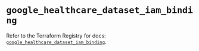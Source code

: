 # `google_healthcare_dataset_iam_binding`

Refer to the Terraform Registry for docs: [`google_healthcare_dataset_iam_binding`](https://registry.terraform.io/providers/hashicorp/google/6.25.0/docs/resources/healthcare_dataset_iam_binding).
